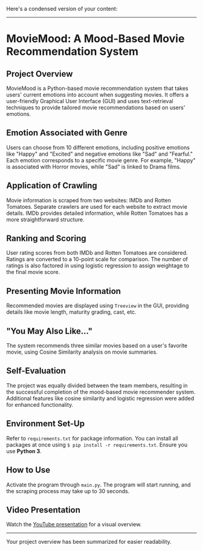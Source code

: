 Here's a condensed version of your content:

---

# MovieMood: A Mood-Based Movie Recommendation System

## Project Overview

MovieMood is a Python-based movie recommendation system that takes users' current emotions into account when suggesting movies. It offers a user-friendly Graphical User Interface (GUI) and uses text-retrieval techniques to provide tailored movie recommendations based on users' emotions.

## Emotion Associated with Genre

Users can choose from 10 different emotions, including positive emotions like "Happy" and "Excited" and negative emotions like "Sad" and "Fearful." Each emotion corresponds to a specific movie genre. For example, "Happy" is associated with Horror movies, while "Sad" is linked to Drama films.

## Application of Crawling

Movie information is scraped from two websites: IMDb and Rotten Tomatoes. Separate crawlers are used for each website to extract movie details. IMDb provides detailed information, while Rotten Tomatoes has a more straightforward structure.

## Ranking and Scoring

User rating scores from both IMDb and Rotten Tomatoes are considered. Ratings are converted to a 10-point scale for comparison. The number of ratings is also factored in using logistic regression to assign weightage to the final movie score.

## Presenting Movie Information

Recommended movies are displayed using `Treeview` in the GUI, providing details like movie length, maturity grading, cast, etc.

## "You May Also Like..."

The system recommends three similar movies based on a user's favorite movie, using Cosine Similarity analysis on movie summaries.

## Self-Evaluation

The project was equally divided between the team members, resulting in the successful completion of the mood-based movie recommender system. Additional features like cosine similarity and logistic regression were added for enhanced functionality.

## Environment Set-Up

Refer to `requirements.txt` for package information. You can install all packages at once using `$ pip install -r requirements.txt`. Ensure you use **Python 3**.

## How to Use

Activate the program through `main.py`. The program will start running, and the scraping process may take up to 30 seconds.

## Video Presentation

Watch the [YouTube presentation](https://youtu.be/DIIRPvu-ts0) for a visual overview.

---

Your project overview has been summarized for easier readability.